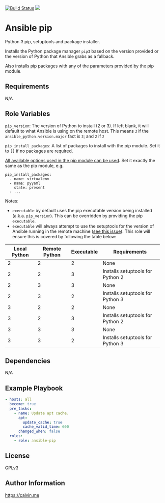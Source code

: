 [![Build Status](https://travis-ci.com/calvinbui/ansible-pip.svg?branch=master)](https://travis-ci.com/calvinbui/ansible-pip)
[![](https://img.shields.io/ansible/role/d/35859.svg)](https://galaxy.ansible.com/calvinbui/ansible_pip)

# Ansible pip

Python 3 pip, setuptools and package installer.

Installs the Python package manager `pip3` based on the version provided or the version of Python that Ansible grabs as a fallback.

Also installs pip packages with any of the parameters provided by the pip module.

## Requirements

N/A

## Role Variables

`pip_version`: The version of Python to install (2 or 3). If left blank, it will default to what Ansible is using on the remote host. This means `3` if the `ansible_python.version.major` fact is `3`; and `2` if `2`

`pip_install_packages`: A list of packages to install with the pip module.  Set it to `[]` if no packages are required.

[All available options used in the pip module can be used](https://docs.ansible.com/ansible/2.7/modules/pip_module.html). Set it exactly the same as the pip module, e.g.

```
pip_install_packages:
  - name: virtualenv
  - name: pyyaml
    state: present
  - ...
```

Notes:
- `executable` by default uses the pip executable version being installed (a.k.a. `pip_version`). This can be overridden by providing the pip `executable`.
- `executable` will always attempt to use the setuptools for the version of Ansible running in the remote machine ([see this issue](https://github.com/ansible/ansible/issues/47361#issuecomment-431705748)). This role will ensure this is covered by following the table below:

| Local Python | Remote Python | Executable | Requirements                     |
|--------------|---------------|------------|----------------------------------|
| 2            | 2             | 2          | None                             |
| 2            | 2             | 3          | Installs setuptools for Python 2 |
| 2            | 3             | 3          | None                             |
| 2            | 3             | 2          | Installs setuptools for Python 3 |
| 3            | 2             | 2          | None                             |
| 3            | 2             | 3          | Installs setuptools for Python 2 |
| 3            | 3             | 3          | None                             |
| 3            | 3             | 2          | Installs setuptools for Python 3 |

## Dependencies

N/A

## Example Playbook


```yaml
- hosts: all
  become: true
  pre_tasks:
    - name: Update apt cache.
      apt:
        update_cache: true
        cache_valid_time: 600
      changed_when: false
  roles:
    - role: ansible-pip
```

## License

GPLv3

## Author Information

https://calvin.me
